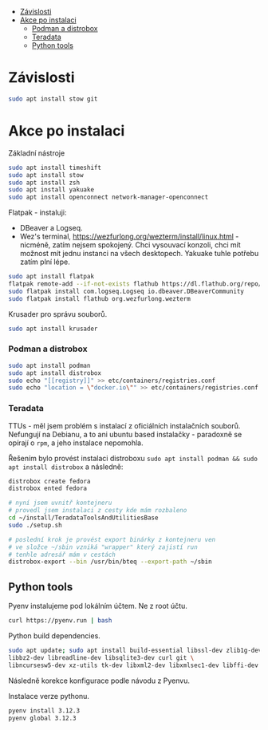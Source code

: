 - [Závislosti](#závislosti)
- [Akce po instalaci](#akce-po-instalaci)
    - [Podman a distrobox](#podman-a-distrobox)
    - [Teradata](#teradata)
  - [Python tools](#python-tools)


# Závislosti

```bash
sudo apt install stow git
```

# Akce po instalaci

Základní nástroje

```bash
sudo apt install timeshift
sudo apt install stow
sudo apt install zsh
sudo apt install yakuake
sudo apt install openconnect network-manager-openconnect
```

Flatpak - instaluji:

- DBeaver a Logseq.
- Wez's terminal, https://wezfurlong.org/wezterm/install/linux.html - nicméně, zatím nejsem spokojený. Chci vysouvací konzoli, chci mít možnost mít jednu instanci na všech desktopech. Yakuake tuhle potřebu zatím plní lépe.

```bash
sudo apt install flatpak
flatpak remote-add --if-not-exists flathub https://dl.flathub.org/repo/flathub.flatpakrepo
sudo flatpak install com.logseq.Logseq io.dbeaver.DBeaverCommunity
sudo flatpak install flathub org.wezfurlong.wezterm
```

Krusader pro správu souborů.

```bash
sudo apt install krusader
```

### Podman a distrobox


```bash
sudo apt install podman
sudo apt install distrobox
sudo echo "[[registry]]" >> etc/containers/registries.conf
sudo echo "location = \"docker.io\"" >> etc/containers/registries.conf
```

### Teradata

TTUs - měl jsem problém s instalací z oficiálních instalačních souborů. Nefungují na Debianu, a to ani ubuntu based instalačky - 
paradoxně se opírají o `rpm`, a jeho instalace nepomohla. 

Řešením bylo provést instalaci distroboxu `sudo apt install podman && sudo apt install distrobox` a následně:

```bash
distrobox create fedora
distrobox ented fedora

# nyní jsem uvnitř kontejneru
# provedl jsem instalaci z cesty kde mám rozbaleno
cd ~/install/TeradataToolsAndUtilitiesBase
sudo ./setup.sh

# poslední krok je provést export binárky z kontejneru ven
# ve složce ~/sbin vzniká "wrapper" který zajistí run
# tenhle adresář mám v cestách
distrobox-export --bin /usr/bin/bteq --export-path ~/sbin
```



## Python tools

Pyenv instalujeme pod lokálním účtem. Ne z root účtu.

```bash
curl https://pyenv.run | bash
```

Python build dependencies.

```bash
sudo apt update; sudo apt install build-essential libssl-dev zlib1g-dev \
libbz2-dev libreadline-dev libsqlite3-dev curl git \
libncursesw5-dev xz-utils tk-dev libxml2-dev libxmlsec1-dev libffi-dev liblzma-dev
```

Následně korekce konfigurace podle návodu z Pyenvu.

Instalace verze pythonu.

```bash
pyenv install 3.12.3
pyenv global 3.12.3
```